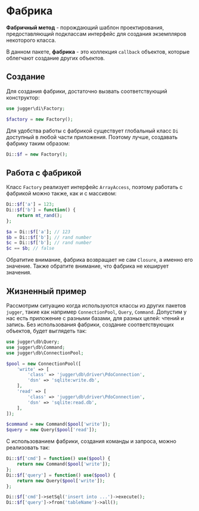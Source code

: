 # Фабрика

**Фабричный метод** - порождающий шаблон проектирования, предоставляющий подклассам интерфейс для создания экземпляров некоторого класса.

В данном пакете, **фабрика** - это коллекция `callback` объектов, которые облегчают создание других объектов.

## Создание

Для создания фабрики, достаточно вызвать соответствующий конструктор:

```php
use jugger\di\Factory;

$factory = new Factory();
```

Для удобства работы с фабрикой существует глобальный класс `Di` доступный в любой части приложения.
Поэтому лучше, создавать фабрику таким образом:

```php
Di::$f = new Factory();
```

## Работа с фабрикой

Класс `Factory` реализует интерфейс `ArrayAccess`, поэтому работать с фабрикой можно также, как и с массивом:

```php
Di::$f['a'] = 123;
Di::$f['b'] = function() {
    return mt_rand();
};

$a = Di::$f['a']; // 123
$b = Di::$f['b']; // rand number
$c = Di::$f['b']; // rand number
$c == $b; // false
```

Обратитие внимание, фабрика возвращает не сам `Closure`, а именно его значение.
Также обратите внимание, что фабрика не кеширует значения.

## Жизненный пример

Рассмотрим ситуацию когда используются классы из других пакетов `jugger`, такие как например `ConnectionPool`, `Query`, `Command`.
Допустим у нас есть приложение с разными базами, для разных целей: чтений и запись.
Без использования фабрики, создание соответствующих объектов, будет выглядеть так:

```php
use jugger\db\Query;
use jugger\db\Command;
use jugger\db\ConnectionPool;

$pool = new ConnectionPool([
    'write' => [
        'class' => 'jugger\db\driver\PdoConnection',
        'dsn' => 'sqlite:write.db',
    ],
    'read' => [
        'class' => 'jugger\db\driver\PdoConnection',
        'dsn' => 'sqlite:read.db',
    ],
]);

$command = new Command($pool['write']);
$query = new Query($pool['read']);
```

С использованием фабрики, создания команды и запроса, можно реализовать так:

```php
Di::$f['cmd'] = function() use($pool) {
    return new Command($pool['write']);
};
Di::$f['query'] = function() use($pool) {
    return new Query($pool['write']);
};

Di::$f['cmd']->setSql('insert into ...')->execute();
Di::$f['query']->from('tableName')->all();
```
